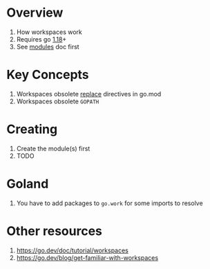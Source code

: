 # Overview
1. How workspaces work
1. Requires go [1.18](https://go.dev/blog/go1.18)+
1. See [modules](./modules.md) doc first


# Key Concepts
1. Workspaces obsolete [replace](https://go.dev/ref/mod#go-mod-file-replace) directives in go.mod
1. Workspaces obsolete `GOPATH`


# Creating
1. Create the module(s) first
1. TODO


# Goland
1. You have to add packages to `go.work` for some imports to resolve


# Other resources
1. https://go.dev/doc/tutorial/workspaces
1. https://go.dev/blog/get-familiar-with-workspaces
